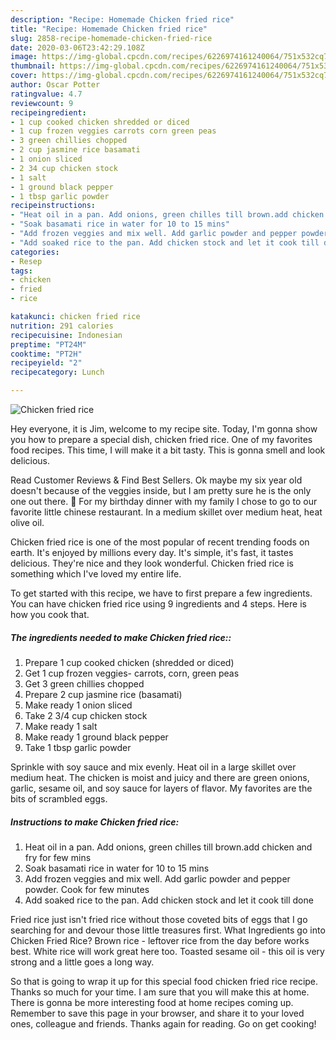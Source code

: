```yaml
---
description: "Recipe: Homemade Chicken fried rice"
title: "Recipe: Homemade Chicken fried rice"
slug: 2858-recipe-homemade-chicken-fried-rice
date: 2020-03-06T23:42:29.108Z
image: https://img-global.cpcdn.com/recipes/6226974161240064/751x532cq70/chicken-fried-rice-recipe-main-photo.jpg
thumbnail: https://img-global.cpcdn.com/recipes/6226974161240064/751x532cq70/chicken-fried-rice-recipe-main-photo.jpg
cover: https://img-global.cpcdn.com/recipes/6226974161240064/751x532cq70/chicken-fried-rice-recipe-main-photo.jpg
author: Oscar Potter
ratingvalue: 4.7
reviewcount: 9
recipeingredient:
- 1 cup cooked chicken shredded or diced
- 1 cup frozen veggies carrots corn green peas
- 3 green chillies chopped
- 2 cup jasmine rice basamati
- 1 onion sliced
- 2 34 cup chicken stock
- 1 salt
- 1 ground black pepper
- 1 tbsp garlic powder
recipeinstructions:
- "Heat oil in a pan. Add onions, green chilles till brown.add chicken and fry for few mins"
- "Soak basamati rice in water for 10 to 15 mins"
- "Add frozen veggies and mix well. Add garlic powder and pepper powder. Cook for few minutes"
- "Add soaked rice to the pan. Add chicken stock and let it cook till done"
categories:
- Resep
tags:
- chicken
- fried
- rice

katakunci: chicken fried rice
nutrition: 291 calories
recipecuisine: Indonesian
preptime: "PT24M"
cooktime: "PT2H"
recipeyield: "2"
recipecategory: Lunch

---
```



![Chicken fried rice](https://img-global.cpcdn.com/recipes/6226974161240064/751x532cq70/chicken-fried-rice-recipe-main-photo.jpg)

Hey everyone, it is Jim, welcome to my recipe site. Today, I'm gonna show you how to prepare a special dish, chicken fried rice. One of my favorites food recipes. This time, I will make it a bit tasty. This is gonna smell and look delicious.

Read Customer Reviews &amp; Find Best Sellers. Ok maybe my six year old doesn&#39;t because of the veggies inside, but I am pretty sure he is the only one out there. 🙂 For my birthday dinner with my family I chose to go to our favorite little chinese restaurant. In a medium skillet over medium heat, heat olive oil.

Chicken fried rice is one of the most popular of recent trending foods on earth. It's enjoyed by millions every day. It's simple, it's fast, it tastes delicious. They're nice and they look wonderful. Chicken fried rice is something which I've loved my entire life.


To get started with this recipe, we have to first prepare a few ingredients. You can have chicken fried rice using 9 ingredients and 4 steps. Here is how you cook that.

##### The ingredients needed to make Chicken fried rice::

1. Prepare 1 cup cooked chicken (shredded or diced)
1. Get 1 cup frozen veggies- carrots, corn, green peas
1. Get 3 green chillies chopped
1. Prepare 2 cup jasmine rice (basamati)
1. Make ready 1 onion sliced
1. Take 2 3/4 cup chicken stock
1. Make ready 1 salt
1. Make ready 1 ground black pepper
1. Take 1 tbsp garlic powder


Sprinkle with soy sauce and mix evenly. Heat oil in a large skillet over medium heat. The chicken is moist and juicy and there are green onions, garlic, sesame oil, and soy sauce for layers of flavor. My favorites are the bits of scrambled eggs. 

##### Instructions to make Chicken fried rice:

1. Heat oil in a pan. Add onions, green chilles till brown.add chicken and fry for few mins
1. Soak basamati rice in water for 10 to 15 mins
1. Add frozen veggies and mix well. Add garlic powder and pepper powder. Cook for few minutes
1. Add soaked rice to the pan. Add chicken stock and let it cook till done


Fried rice just isn&#39;t fried rice without those coveted bits of eggs that I go searching for and devour those little treasures first. What Ingredients go into Chicken Fried Rice? Brown rice - leftover rice from the day before works best. White rice will work great here too. Toasted sesame oil - this oil is very strong and a little goes a long way. 

So that is going to wrap it up for this special food chicken fried rice recipe. Thanks so much for your time. I am sure that you will make this at home. There is gonna be more interesting food at home recipes coming up. Remember to save this page in your browser, and share it to your loved ones, colleague and friends. Thanks again for reading. Go on get cooking!
